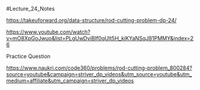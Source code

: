 #Lecture_24_Notes

https://takeuforward.org/data-structure/rod-cutting-problem-dp-24/

https://www.youtube.com/watch?v=mO8XpGoJwuo&list=PLgUwDviBIf0qUlt5H_kiKYaNSqJ81PMMY&index=26

Practice Question 


https://www.naukri.com/code360/problems/rod-cutting-problem_800284?source=youtube&campaign=striver_dp_videos&utm_source=youtube&utm_medium=affiliate&utm_campaign=striver_dp_videos

